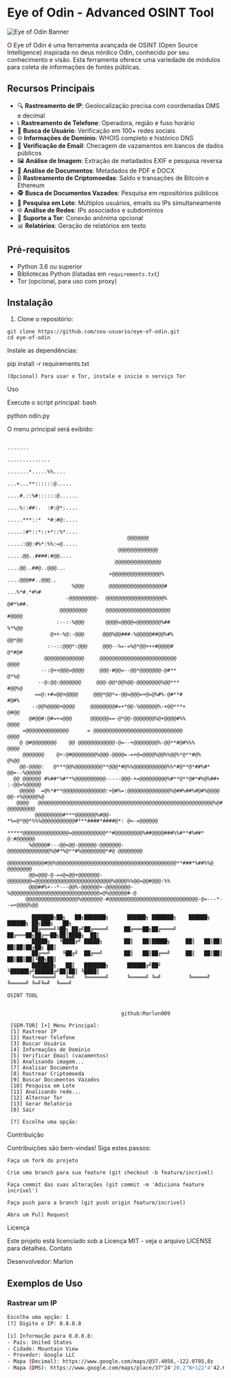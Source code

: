 # Eye of Odin - Advanced OSINT Tool

![Eye of Odin Banner](<img width="840" height="895" alt="odinn3" src="https://github.com/user-attachments/assets/16c72eb4-8981-40fa-927e-4d84dad70eab" />
)

O Eye of Odin é uma ferramenta avançada de OSINT (Open Source Intelligence) inspirada no deus nórdico Odin, conhecido por seu conhecimento e visão. Esta ferramenta oferece uma variedade de módulos para coleta de informações de fontes públicas.

## Recursos Principais

- 🔍 **Rastreamento de IP**: Geolocalização precisa com coordenadas DMS e decimal
- 📞 **Rastreamento de Telefone**: Operadora, região e fuso horário
- 👤 **Busca de Usuário**: Verificação em 100+ redes sociais
- 🌐 **Informações de Domínio**: WHOIS completo e histórico DNS
- 📧 **Verificação de Email**: Checagem de vazamentos em bancos de dados públicos
- 🖼️ **Análise de Imagem**: Extração de metadados EXIF e pesquisa reversa
- 📄 **Análise de Documentos**: Metadados de PDF e DOCX
- ₿ **Rastreamento de Criptomoedas**: Saldo e transações de Bitcoin e Ethereum
- 🕵️ **Busca de Documentos Vazados**: Pesquisa em repositórios públicos
- 🔄 **Pesquisa em Lote**: Múltiplos usuários, emails ou IPs simultaneamente
- 🌐 **Análise de Redes**: IPs associados e subdomínios
- 🧅 **Suporte a Tor**: Conexão anônima opcional
- 📊 **Relatórios**: Geração de relatórios em texto

## Pré-requisitos

- Python 3.6 ou superior
- Bibliotecas Python (listadas em `requirements.txt`)
- Tor (opcional, para uso com proxy)

## Instalação

1. Clone o repositório:
```
git clone https://github.com/seu-usuario/eye-of-odin.git
cd eye-of-odin
```

 Instale as dependências:



pip install -r requirements.txt

    (Opcional) Para usar o Tor, instale e inicie o serviço Tor

Uso

Execute o script principal:
bash

python odin.py

O menu principal será exibido:

                                                                            .......             
                                                                          ..............         
                                                                       .......*.....%%....       
                                                                      ...+...**::::::@.....      
                                                                     ....#.::%#::::::@......     
                                                                     ....%::##:.  :#:@*:....     
                                                                     .....***::*  *#:#@:....     
                                                                     .....:#*::*::+*::%*....     
                                           @@@@@@@                   .....:@@:#%*:%%:=@.....     
                                        @@@@@@@@@@@@@                 .....@@..####:#@@....      
                                       @@@@@@@@@@@@@@@                 ....@@..##@..@@@...       
                                     +@@@@@@@@@@@@@@@@%                 ....@@@##..@@@..         
                         %@@@        @@@@@@@@@@@@@@@@@@#                   ...%*#.*#%#           
                       -@@@@@@@@@-  @@@@@@@@@@@@@@@@@@@%                      @#*%##.            
                     @@@@@@@@@      @@@@@@@@@@@@@@@@@@@@@                     #@@@@              
                    :--:-%@@@       @@@@=@@@@=@@@@@@@@%##                     %*%@@              
                  @++-%@:-@@@      @@@%@@###-%@@@@@##@@%#%                    @@*@@              
                 :--::@@@*:@@@     @@@--%=-=%@*@@+++#@@@@#                   @*#@#               
                @@@@@@@@@@@@@     @@@@@@@@@@@@@@@@@@@@@@@@@                   @@@@               
               --:@++@@@=@@@@     @@@-#@@=--@@*@@@@@@@-@#**                   @*%@               
              --@:@@:@@@@@@@     @@@-@@*@@%@@-@@@@@@@@%@@***                  #@@%@              
             ==@:+#=@@+@@@@     @@@*@@*=-@@=@@@=+@=@%#%-@#**#                  #@#%              
            -:@@%@@@@+@@@@     @@@@@@@@#=+*@@-%@@@@@@%-+@@***+                 @#@@              
           @#@@#:@#=+=@@@      @@@@@@==-@*@@-@@@@@@@%@+@@@@#%%                 @@@@              
         =@@@@@@@@@@@@@@      = @@@@@@@@@@@@@@@@@@@@@@@@@@@@@                  @@@@              
        @ @#@@@@@@@@    @@ @@@@@@@@@@@@-@=--+@@@@@@@@%-@@**#@#%%%              @@@@              
         @@@@@@@    @+:@#@@@@@@@@%@@@-@@@@=-=+@=@@@@%@@%%@@%*@**#@%            @%@@              
        @@-@@@@:   @***@@%@@@@@@@@@**@@@*#@%%@@@@@@@@@@@%%*#@**@*##%#*      @@=--%@@@@@          
      @@ @@@@@@ #%##*%#**%@@@@@@@@@@-----@@@-+=@@@@@@@@@%#**@**@#*#%@%##+   :-@@=%@@@@@          
        @@@@@  =@%*#**@@@@@@@@@@@@@@:+@#%=:@@@@@@@@@@@@@@%@##%##%#@#%@@@@   @@-+%@@@@@%@         
       @@@@   @@@@@@@@@@@@@@@@@@@@@@@@@@@@@@@@@@@@@@@@@@@@@@@@@@@@@@@@@%@#    @@@@@@@@@          
             @@@@@@@@@#***@@@@@@@%#@@-*%=@*@@*%%%@@@@@@@@@@@#***####*####@*: @=-=@@@@@@          
            *****@@@@@@@@@@@@@@@=@@@@@@@@@@@**#@@@@@@@@@%##@@@@###%%#**#%##*  @:#@@@@@@          
           %@@@@@#---@@=@@-@@@@@@-@@@@@@@-@@@@@@@@@@@@@@%@#*%@**#%@@@@@@@@*#@ @@@@@@@@           
           @@@@@@@@@@@@#@@%@@@@@@@@@@@@@@@@@@@@@@@@@@@@@@@@@@@@@@@**###*%##%%@ @@@@@@@@          
           @@=@@@-@-==@=@@+@@@@@@@-@@@@@@@@=@@@@@@@@@@@@@@@@@@@@@@@@@%@@@@%%@@=@@#@@@:%%         
           @@@##%+--*---@@%-@@@@@@+-@@@@@@@@-%@@@@@@@@@@@@@@@@@@@@@@@@@@@@@=@%@@@@@@#-@          
          @@@@@@@@@@@@@@@@@%@@@@@@@-#@@@@@@@@@@@@@@@@@@@@@@@@@@@@@-@=---*--=+@@@@%@@          
  
            ███████╗██╗   ██╗███████╗      ██████╗ ███████╗    ██████╗ ██████╗ ██╗███╗   ██╗
            ██╔════╝╚██╗ ██╔╝██╔════╝     ██╔═══██╗██╔════╝   ██╔═══██╗██╔══██╗██║████╗  ██║
            █████╗   ╚████╔╝ █████╗       ██║   ██║█████╗     ██║   ██║██║  ██║██║██╔██╗ ██║
            ██╔══╝    ╚██╔╝  ██╔══╝       ██║   ██║██╔══╝     ██║   ██║██║  ██║██║██║╚██╗██║
            ███████╗   ██║   ███████╗      ██████╔╝██╝        ╚██████╔╝██████╔╝██║██║ ╚████║
            ╚══════╝   ╚═╝   ╚══════╝      ╚═════╝ ╚═╝         ╚═════╝ ╚═════╝ ╚═╝╚═╝  ╚═══╝
                                                                                OSINT TOOL
        

                                         github:Marlon009
        
     [SEM-TOR] [+] Menu Principal:
     [1] Rastrear IP
     [2] Rastrear Telefone
     [3] Buscar Usuário
     [4] Informações de Domínio
     [5] Verificar Email (vazamentos)
     [6] Analisando imagem...
     [7] Analisar Documento
     [8] Rastrear Criptomoeda
     [9] Buscar Documentos Vazados
     [10] Pesquisa em Lote
     [11] Analisando rede...
     [12] Alternar Tor
     [13] Gerar Relatório
     [0] Sair
     
     [?] Escolha uma opção: 

Contribuição

Contribuições são bem-vindas! Siga estes passos:

    Faça um fork do projeto

    Crie uma branch para sua feature (git checkout -b feature/incrivel)

    Faça commit das suas alterações (git commit -m 'Adiciona feature incrível')

    Faça push para a branch (git push origin feature/incrivel)

    Abra um Pull Request

Licença

Este projeto está licenciado sob a Licença MIT - veja o arquivo LICENSE para detalhes.
Contato

Desenvolvedor: Marlon


## Exemplos de Uso

### Rastrear um IP
```bash
Escolha uma opção: 1
[?] Digite o IP: 8.8.8.8

[i] Informação para 8.8.8.8:
- País: United States
- Cidade: Mountain View
- Provedor: Google LLC
- Mapa (Decimal): https://www.google.com/maps/@37.4056,-122.0785,8z
- Mapa (DMS): https://www.google.com/maps/place/37°24'20.2"N+122°4'42.6"W/
